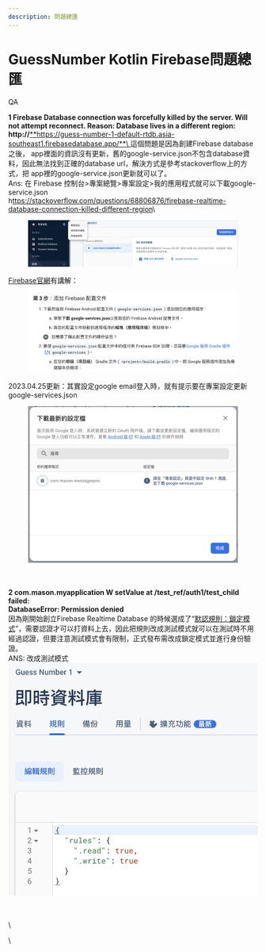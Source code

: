 ```yaml
---
description: 問題總匯
---
```


# GuessNumber Kotlin Firebase問題總匯

QA

**1 Firebase Database connection was forcefully killed by the server. Will not attempt reconnect. Reason: Database lives in a different region: http://**[**https://guess-number-1-default-rtdb.asia-southeast1.firebasedatabase.app/**\
](https://guess-number-1-default-rtdb.asia-southeast1.firebasedatabase.app/:)這個問題是因為創建Firebase database之後， app裡面的資訊沒有更新，舊的google-service.json不包含database資料，因此無法找到正確的database url，解決方式是參考stackoverflow上的方式，把 app裡的google-service.json更新就可以了。\
Ans: 在 Firebase 控制台>專案總覽>專案設定>我的應用程式就可以下載google-service.json\
h[ttps://stackoverflow.com/questions/68806876/firebase-realtime-database-connection-killed-different-region](https://stackoverflow.com/questions/68806876/firebase-realtime-database-connection-killed-different-region)\


<figure><img src=".gitbook/assets/CleanShot 2023-04-13 at 16.12.43@2x.jpg" alt=""><figcaption></figcaption></figure>

[Firebase官網](https://firebase.google.com/docs/android/setup?authuser=0\&hl=zh-tw)有講解：

<figure><img src=".gitbook/assets/CleanShot 2023-04-18 at 12.36.09@2x.jpg" alt=""><figcaption></figcaption></figure>

2023.04.25更新：其實設定google email登入時，就有提示要在專案設定更新google-services.json

<figure><img src=".gitbook/assets/CleanShot 2023-04-25 at 13.51.06@2x.jpg" alt=""><figcaption></figcaption></figure>

\
\
**2 com.mason.myapplication W setValue at /test\_ref/auth1/test\_child failed:** \
**DatabaseError: Permission denied**\
因為剛開始創立Firebase Realtime Database 的時候選成了“[默認規則：鎖定模式](https://firebase.google.com/docs/rules/basics?hl=zh-tw#cloud-firestore)”，需要認證才可以打資料上去，因此把規則改成測試模式就可以在測試時不用經過認證，但要注意測試模式會有限制，正式發布需改成鎖定模式並進行身份驗證。\
ANS: 改成測試模式\
![](<.gitbook/assets/CleanShot 2023-04-13 at 16.07.31@2x.jpg>)

\
\
\


\








